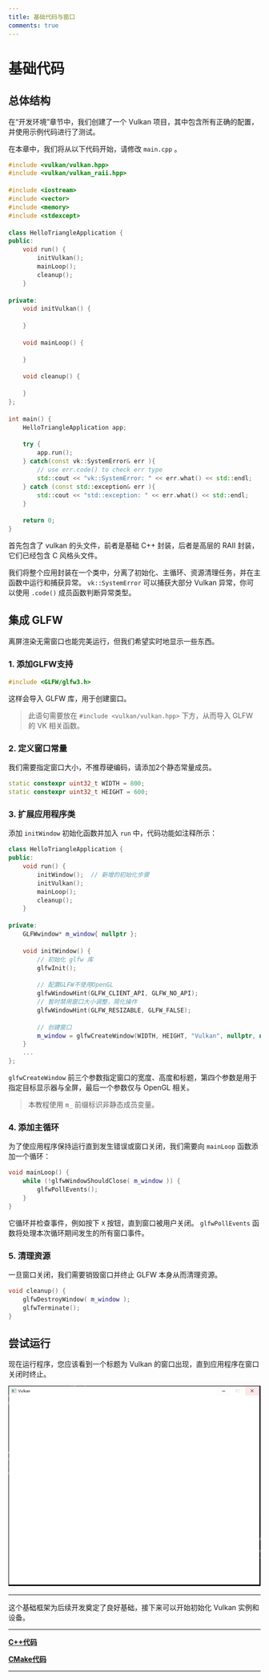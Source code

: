 ```yaml
---
title: 基础代码与窗口
comments: true
---
```

# **基础代码**

## **总体结构**
在“开发环境”章节中，我们创建了一个 Vulkan 项目，其中包含所有正确的配置，并使用示例代码进行了测试。

在本章中，我们将从以下代码开始，请修改 `main.cpp` 。

```cpp
#include <vulkan/vulkan.hpp>
#include <vulkan/vulkan_raii.hpp>

#include <iostream>
#include <vector>
#include <memory>
#include <stdexcept>

class HelloTriangleApplication {
public:
    void run() {
        initVulkan();
        mainLoop();
        cleanup();
    }

private:
    void initVulkan() {

    }

    void mainLoop() {

    }

    void cleanup() {

    }
};

int main() {
    HelloTriangleApplication app;

    try {
        app.run();
    } catch(const vk::SystemError& err ){
        // use err.code() to check err type
        std::cout << "vk::SystemError: " << err.what() << std::endl;
    } catch (const std::exception& err ){
        std::cout << "std::exception: " << err.what() << std::endl;
    }

    return 0;
}
```

首先包含了 vulkan 的头文件，前者是基础 C++ 封装，后者是高层的 RAII 封装，它们已经包含 C 风格头文件。

我们将整个应用封装在一个类中，分离了初始化、主循环、资源清理任务，并在主函数中运行和捕获异常。
`vk::SystemError` 可以捕获大部分 Vulkan 异常，你可以使用 `.code()` 成员函数判断异常类型。

## **集成 GLFW**
离屏渲染无需窗口也能完美运行，但我们希望实时地显示一些东西。

### 1. 添加GLFW支持
```cpp
#include <GLFW/glfw3.h>
```
这样会导入 GLFW 库，用于创建窗口。

> 此语句需要放在 `#include <vulkan/vulkan.hpp>` 下方，从而导入 GLFW 的 VK 相关函数。

### 2. 定义窗口常量

我们需要指定窗口大小，不推荐硬编码，请添加2个静态常量成员。

```cpp
static constexpr uint32_t WIDTH = 800;
static constexpr uint32_t HEIGHT = 600;
```

### 3. 扩展应用程序类

添加 `initWindow` 初始化函数并加入 `run` 中，代码功能如注释所示：

```cpp
class HelloTriangleApplication {
public:
    void run() {
        initWindow();  // 新增的初始化步骤
        initVulkan();
        mainLoop();
        cleanup();
    }
    
private:
    GLFWwindow* m_window{ nullptr };
    
    void initWindow() {
        // 初始化 glfw 库
        glfwInit();
        
        // 配置GLFW不使用OpenGL
        glfwWindowHint(GLFW_CLIENT_API, GLFW_NO_API);
        // 暂时禁用窗口大小调整，简化操作
        glfwWindowHint(GLFW_RESIZABLE, GLFW_FALSE);
        
        // 创建窗口
        m_window = glfwCreateWindow(WIDTH, HEIGHT, "Vulkan", nullptr, nullptr);
    }
    ...
};
```

`glfwCreateWindow` 前三个参数指定窗口的宽度、高度和标题，第四个参数是用于指定目标显示器与全屏，最后一个参数仅与 OpenGL 相关。

> 本教程使用 `m_` 前缀标识非静态成员变量。

### 4. 添加主循环

为了使应用程序保持运行直到发生错误或窗口关闭，我们需要向 `mainLoop` 函数添加一个循环：
```cpp
void mainLoop() {
    while (!glfwWindowShouldClose( m_window )) {
        glfwPollEvents();
    }
}
```
它循环并检查事件，例如按下 `X` 按钮，直到窗口被用户关闭。 `glfwPollEvents` 函数将处理本次循环期间发生的所有窗口事件。

### 5. 清理资源
一旦窗口关闭，我们需要销毁窗口并终止 GLFW 本身从而清理资源。

```cpp
void cleanup() {
    glfwDestroyWindow( m_window );
    glfwTerminate();
}
```

## **尝试运行**

现在运行程序，您应该看到一个标题为 Vulkan 的窗口出现，直到应用程序在窗口关闭时终止。

![empty_window](../../images/0001/glfw.png)

---

这个基础框架为后续开发奠定了良好基础，接下来可以开始初始化 Vulkan 实例和设备。

---

**[C++代码](../../codes/01/00_base/main.cpp)**

**[CMake代码](../../codes/01/00_base/CMakeLists.txt)**

---

